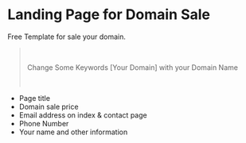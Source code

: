# Landing Page for Domain Sale
Free Template for sale your domain.
​
> &nbsp;
> 
> Change Some Keywords [Your Domain] with your Domain Name 
>
> &nbsp;

- Page title 
- Domain sale price 
- Email address on index & contact page 
- Phone Number
- Your name and other information
